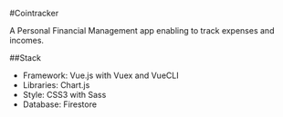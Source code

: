 #Cointracker

A Personal Financial Management app enabling to track expenses and incomes.

##Stack

- Framework: Vue.js with Vuex and VueCLI
- Libraries: Chart.js
- Style: CSS3 with Sass
- Database: Firestore